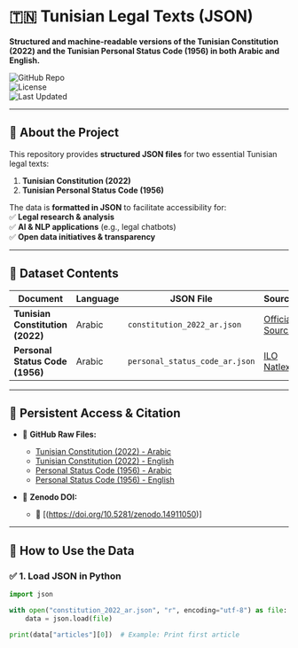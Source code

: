 # 🇹🇳 Tunisian Legal Texts (JSON)  
**Structured and machine-readable versions of the Tunisian Constitution (2022) and the Tunisian Personal Status Code (1956) in both Arabic and English.**  

![GitHub Repo](https://img.shields.io/github/repo-size/Oussema-Aouini/Tunisian_Legal_Texts)  
![License](https://img.shields.io/github/license/Oussema-Aouini/Tunisian_Legal_Texts)  
![Last Updated](https://img.shields.io/badge/Last%20Updated-2024--02--05-brightgreen)  

---

## 📌 **About the Project**  
This repository provides **structured JSON files** for two essential Tunisian legal texts:

1. **Tunisian Constitution (2022)**
2. **Tunisian Personal Status Code (1956)**  

The data is **formatted in JSON** to facilitate accessibility for:  
✅ **Legal research & analysis**  
✅ **AI & NLP applications** (e.g., legal chatbots)  
✅ **Open data initiatives & transparency**  

---

## 📂 **Dataset Contents**  

| Document                        | Language | JSON File | Source |
|--------------------------------|----------|----------------|----------------------------------------------------------------|
| **Tunisian Constitution (2022)** | Arabic | `constitution_2022_ar.json` | [Official Source](https://legislation-securite.tn/fr/node/104158) |
| **Personal Status Code (1956)** | Arabic | `personal_status_code_ar.json` | [ILO Natlex](https://www.ilo.org/dyn/natlex/docs/ELECTRONIC/73350/74792/F1992929024/TUN-73350.pdf) |

---

## 🔗 **Persistent Access & Citation**  
- 📜 **GitHub Raw Files:**  
  - [Tunisian Constitution (2022) - Arabic](https://raw.githubusercontent.com/Oussema-Aouini/Tunisian_Legal_Chatbot/refs/heads/main/Tunisia_constitution_ara.json)
  - [Tunisian Constitution (2022) - English](https://raw.githubusercontent.com/Oussema-Aouini/Tunisian_Legal_Chatbot/refs/heads/main/constitution_eng.json) 
  - [Personal Status Code (1956) - Arabic](https://raw.githubusercontent.com/Oussema-Aouini/Tunisian_Legal_Chatbot/refs/heads/main/Status_code_arabic.json) 
  - [Personal Status Code (1956) - English](https://raw.githubusercontent.com/Oussema-Aouini/Tunisian_Legal_Texts/refs/heads/main/Personal_Status_Code_eng.json)  

- 📖 **Zenodo DOI:**  
  - 🔗 [(https://doi.org/10.5281/zenodo.14911050)]  

---

## 🔄 **How to Use the Data**
### ✅ **1. Load JSON in Python**
```python
import json

with open("constitution_2022_ar.json", "r", encoding="utf-8") as file:
    data = json.load(file)

print(data["articles"][0])  # Example: Print first article
